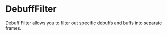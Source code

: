 # DebuffFilter

Debuff Filter allows you to filter out specific debuffs and buffs into separate frames.
